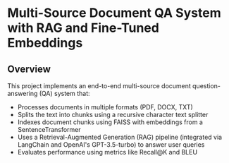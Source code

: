 # Multi-Source Document QA System with RAG and Fine-Tuned Embeddings

## Overview

This project implements an end-to-end multi-source document question-answering (QA) system that:
- Processes documents in multiple formats (PDF, DOCX, TXT)
- Splits the text into chunks using a recursive character text splitter
- Indexes document chunks using FAISS with embeddings from a SentenceTransformer
- Uses a Retrieval-Augmented Generation (RAG) pipeline (integrated via LangChain and OpenAI's GPT-3.5-turbo) to answer user queries
- Evaluates performance using metrics like Recall@K and BLEU
